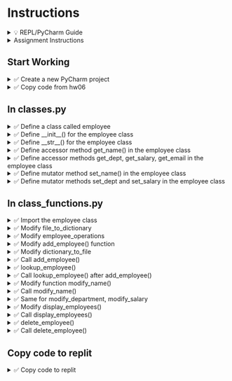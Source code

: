 # Instructions

<details>
  <summary>
    💡 REPL/PyCharm Guide
  </summary>

  - To toggle commenting, highlight the line(s) and press Ctrl + /
  - To move a statement or block of statements one indent to the right, highlight the statement(s)  press Tab
  - To move a statement or block of statements one indent to the left, highlight the statement(s)  press Shift+Tab
  - Avoid using backspaces or spaces to remove or place indents
  - REPL Comments
    - To ask the instructor a code question, highlight the line(s) of code and press Alt + / and type in your question/issue/comment and click on collapse
    - To view comments placed by the instructor click on the comment icon at the end of any highlighted code
    - If your issue is resolved, click on Resolve to remove the comment
</details>


<details>
  <summary>
    Assignment Instructions
  </summary>

- In this assignment we manage employee data using classes and objects in a complex dictionary
- Each employee has four data elements - Name, Department, Salary, Email
- That data will be stored in an object
- All such objects for each employee is stored in a dictionary whose keys will be the employee ID we calculate
</details>


## Start Working

<details>
  <summary>
    ✅ Create a new PyCharm project
  </summary>

  - Create a new PyCharm project in a folder of your choice
  - Create a Python file - main.py
  - Inside the project create a new folder **hw08**
  - Create files classes.py, class_functions.py and validations.py
</details>

<details>
  <summary>
    ✅ Copy code from hw06
  </summary>

  - Copy main.py
  - Copy the code in validations.py from HW07
  - Copy the code from dict_functions 
  - Change the import statement in main.py to use class_functions module
  - **Instructor will not provide employee data file**, it will be created using the program's `Add Employee` option **after writing code for that function**
</details>

## In classes.py

<details>
  <summary>
    ✅ Define a class called employee
  </summary>

  - Use coding conventions for class name
</details>


<details>
  <summary>
    ✅ Define __init__() for the employee class
  </summary>

  - Because our employee has four data fields, accept for parameters in the \_\_init\_\_ definition
  - 🚩 Do not forget the default parameter
  - Bind the employee data parameters to the object using self assingment. Ensure these are private attributes.
</details>

<details>
  <summary>
    ✅ Define __str__() for the employee class
  </summary>

  - 🚩 Do not forget the default parameter in the definition
  - Inside the \_\_str\_\_() function body
    - Write a statement that returns a formatted string as follows
    - Make sure to use the private attributes you created in the \_\_init\_\_() in the appropriate placeholders

  Name: <employee_name>  
  Department: <employee_department>  
  Salary: <employee_salary>  
  Email: <employee_email>  

</details>

<details>
  <summary>
    ✅ Define accessor method get_name() in the employee class
  </summary>

  - 🚩 Do not forget the default parameter in the definition
  - Inside the get_name function body
    - Write a statement that returns the private attribute for the employee name
</details>

<details>
  <summary>
    ✅ Define accessor methods get_dept, get_salary, get_email in the employee class
  </summary>

  - Return the appropriate private attribute in each method
</details>


<details>
  <summary>
    ✅ Define mutator method set_name() in the employee class
  </summary>

  - Accept the new name (choose a name for this new name) as a parameter
  - 🚩 Do not forget the default parameter in the definition
  - Inside the set_name function body
    - Write a statement that assigns this new name to the existing private attribute for the employee name
</details>

<details>
  <summary>
    ✅ Define mutator methods set_dept and set_salary in the employee class
  </summary>

  - Return the appropriate private attribute in each method
</details>

## In class_functions.py

<details>
  <summary>
    ✅ Import the employee class
  </summary>

  - Using the from keyword, import the employee class you created in classes module
</details>

<details>
  <summary>
    ✅ Modify file_to_dictionary
  </summary>

  - In the body of file_to_dictionary, change the file location to hw08/employees.bin
</details>

<details>
  <summary>
    ✅ Modify employee_operations
  </summary>

  - Comment out all the code except the file_to_dictionary call
  - Print the dictionary (it should print empty dictionary, if you have used exception handling in that function)
</details>


<details>
  <summary>
    ✅ Modify add_employee() function
  </summary>

  - After the code to get all the employee data fields, create an object of the Employee class named `new_employee` by passing them in the same order as used in the initializer method  
  - To the employees dictionary add a new key/value pair
    - key is the calculated employee ID and
    - value is new employee object
    - ⏩ Refer to 9-4a
  - Print `Added Employee`
  - Return employees dictionary (optional if you decide to keep the dictionary name the same in all functions)
</details>

</details>

<details>
  <summary>
    ✅ Modify dictionary_to_file
  </summary>

  - In the body of dictionary_to_file, change the file location to hw08/employees.bin
</details>


<details>
  <summary>
    ✅ Call add_employee()
  </summary>
  
  - In employee_operations() function, uncomment whatever code you need to call
    - add_employee()
    - **and dictionary_to_file()**
  - Execute the program and add a new employee and Exit out of the program
  - If your code is correct, a new file called employees.bin will be created in hw08 folder. It should have some human un-readable data
  - This file will work with only your code (because the attribute names you may have chosen will not match with other students' choice)
</details>



<details>
  <summary>
    ✅ lookup_employee()
  </summary>
  
  - Delete the print statement(s) in the if block and simply print the employee object at the key provided by the user
  - The print statement will call the str() method and print all the data correctly
  
</details>

<details>
  <summary>
    ✅ Call lookup_employee() after add_employee()
  </summary>

  - In employee_operations() function, uncomment whatever code you need to call lookup_employee
  - 📜 Test your code with the most recently added employee's ID
</details>


<details>
  <summary>
    ✅ Modify function modify_name()
  </summary>

  - Inside the if block, after calculating the new name using calls to the validate_first_name and validate_last_name functions
  - Then we find the appropriate dictionary element using employee_id (converted to integer) as the key and store it in a variable, say `matched_employee`
  - using this matched_employee object, call the set_name method by passing the new name as argument
</details>
</details>


<details>
  <summary>
    ✅ Call modify_name()
  </summary>

  - In employee_operations() function, uncomment whatever code you need to call modify_name
  - Test your code and make sure employee name is being modified correctly
</details>


<details>
  <summary>
    ✅ Same for modify_department, modify_salary
  </summary>

  - Do the same steps as above for modifying department and salary by calling the appropriate set/mutator methods defined in the class
</details>


<details>
  <summary>
    ✅ Modify display_employees()
  </summary>



<details>
  <summary>
    🔑 Code Logic:
  </summary>

  - Inside the for loop
    - Get each data element using the loop variable (employee object) and the appropriate get methods
    - For example, employee name would be  `<loop_variable>.get_name()`
    - Do the same for other data elements, department, salary, email etc
  - Display all these values in a tabular format
  - You may choose column widths and alignment to fit your data

</details>

</details>


<details>
  <summary>
    ✅ Call  display_employees()
  </summary>

  - Uncomment appropriate code in employee_operations function to call display_employees()
  - Test your code to make sure your employee(s) are being displayed correctly
</details>


<details>
  <summary>
    ✅ delete_employee()
  </summary>

  - Nothing to change here, because we still have to delete an employee by deleting the dictionary element
</details>



<details>
  <summary>
    ✅ Call  delete_employee()
  </summary>

  - Uncomment code in employee_operations to call delete_employee()
</details>


## Copy code to replit

<details>
  <summary>
    ✅ Copy code to replit
  </summary>
  
  - Copy the contents of classes.py, validations.py and class_functions.py to replit under folder hw08
  - Comment out the existing import statement and code in main function body
  - Copy and paste the import statement and code from main.py in your PyCharm Project
  - Submit the URL on Canvas assignment
</details>
